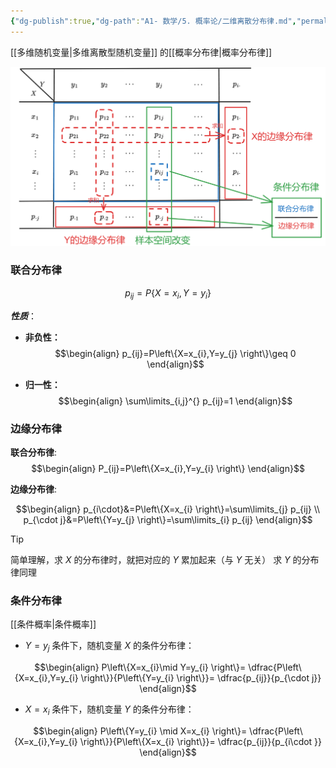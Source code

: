 ```yaml
---
{"dg-publish":true,"dg-path":"A1- 数学/5. 概率论/二维离散分布律.md","permalink":"/A1- 数学/5. 概率论/二维离散分布律/","dgPassFrontmatter":true,"noteIcon":"","created":"2024-04-16T13:01:27.312+08:00","updated":"2025-08-03T10:59:27.663+08:00"}
---
```


[[多维随机变量\|多维离散型随机变量]] 的[[概率分布律\|概率分布律]]

![Functional files/Photo Resources/Pasted image 20250515000521.png](../img/user/Functional%20files/Photo%20Resources/Pasted%20image%2020250515000521.png)
### 联合分布律
$$p_{ij}=P\left\{X=x_{i},Y=y_{i} \right\}$$

***性质***：
- **非负性：**
$$\begin{align}
p_{ij}=P\left\{X=x_{i},Y=y_{j} \right\}\geq 0
\end{align}$$

- **归一性：**
$$\begin{align} 
\sum\limits_{i,j}^{} p_{ij}=1
\end{align}$$

### 边缘分布律
**联合分布律**:
$$\begin{align}
P_{ij}=P\left\{X=x_{i},Y=y_{i} \right\}
\end{align}$$

**边缘分布律**:

$$\begin{align}
p_{i\cdot}&=P\left\{X=x_{i} \right\}=\sum\limits_{j} p_{ij} \\
p_{\cdot j}&=P\left\{Y=y_{j} \right\}=\sum\limits_{i} p_{ij}
\end{align}$$

>[!tip] 
>简单理解，求 $X$ 的分布律时，就把对应的 $Y$ 累加起来（与 $Y$ 无关）
>求 $Y$ 的分布律同理

### 条件分布律
[[条件概率\|条件概率]]

- $Y=y_{j}$ 条件下，随机变量 $X$ 的条件分布律：

$$\begin{align}
P\left\{X=x_{i}\mid Y=y_{i} \right\}= \dfrac{P\left\{X=x_{i},Y=y_{i} \right\}}{P\left\{Y=y_{i} \right\}}= \dfrac{p_{ij}}{p_{\cdot j}}
\end{align}$$

- $X=x_{i}$ 条件下，随机变量 $Y$ 的条件分布律：

$$\begin{align}
P\left\{Y=y_{i} \mid X=x_{i} \right\}= \dfrac{P\left\{X=x_{i},Y=y_{i} \right\}}{P\left\{X=x_{i} \right\}}= \dfrac{p_{ij}}{p_{i\cdot }}
\end{align}$$

